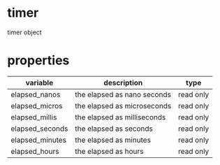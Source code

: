 # timer

timer object

# properties
variable | description | type
---|---|---
elapsed_nanos | the elapsed as nano seconds | read only
elapsed_micros | the elapsed as microseconds | read only
elapsed_millis | the elapsed as milliseconds | read only
elapsed_seconds | the elapsed as seconds | read only
elapsed_minutes | the elapsed as minutes | read only
elapsed_hours | the elapsed as hours | read only
